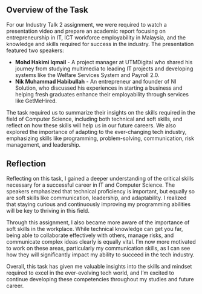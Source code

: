 <!DOCTYPE html>
<html lang="en">
<head>
    <meta charset="UTF-8">
    <meta name="viewport" content="width=device-width, initial-scale=1.0">
    <title>Industry Talk 2 (Format : Report)</title>
</head>
<body>
    <section>
        <h2>Overview of the Task</h2>
        <p>For our Industry Talk 2 assignment, we were required to watch a presentation video and prepare an academic report focusing on entrepreneurship in IT, ICT workforce employability in Malaysia, and the knowledge and skills required for success in the industry. The presentation featured two speakers:</p>
        <ul>
            <li><strong>Mohd Hakimi Iqmail</strong> - A project manager at UTMDigital who shared his journey from studying multimedia to leading IT projects and developing systems like the Welfare Services System and Payroll 2.0.</li>
            <li><strong>Nik Muhammad Habibullah</strong> - An entrepreneur and founder of NI Solution, who discussed his experiences in starting a business and helping fresh graduates enhance their employability through services like GetMeHired.</li>
        </ul>
        <p>The task required us to summarize their insights on the skills required in the field of Computer Science, including both technical and soft skills, and reflect on how these skills will help us in our future careers. We also explored the importance of adapting to the ever-changing tech industry, emphasizing skills like programming, problem-solving, communication, risk management, and leadership.</p>
    </section>
    <section>
        <h2>Reflection</h2>
        <p>Reflecting on this task, I gained a deeper understanding of the critical skills necessary for a successful career in IT and Computer Science. The speakers emphasized that technical proficiency is important, but equally so are soft skills like communication, leadership, and adaptability. I realized that staying curious and continuously improving my programming abilities will be key to thriving in this field.</p>
        <p>Through this assignment, I also became more aware of the importance of soft skills in the workplace. While technical knowledge can get you far, being able to collaborate effectively with others, manage risks, and communicate complex ideas clearly is equally vital. I’m now more motivated to work on these areas, particularly my communication skills, as I can see how they will significantly impact my ability to succeed in the tech industry.</p>
        <p>Overall, this task has given me valuable insights into the skills and mindset required to excel in the ever-evolving tech world, and I’m excited to continue developing these competencies throughout my studies and future career.</p>
    </section>
</body>
</html>
